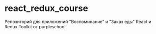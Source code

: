 # react_redux_course

Репозиторий для приложений "Воспоминание" и "Заказ еды" React и Redux Toolkit от purpleschool
